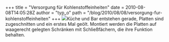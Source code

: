 +++
title = "Versorgung für Kohlenstoffeinheiten"
date = 2010-08-08T14:05:28Z
author = "typ_o"
path = "/blog/2010/08/08/versorgung-fur-kohlenstoffeinheiten"
+++
[![](/media/bar.serendipityThumb.jpg)](/media/bar.jpg)Küche
und Bar entstehen gerade, Platten sind zugeschnitten und ein erstes Mal
geölt. Montiert werden die Platten auf waagerecht gelegten Schränken mit
Schließfächern, die ihre Funktion behalten.
